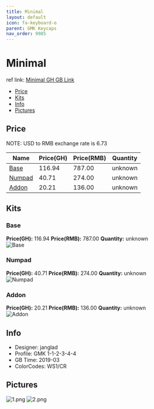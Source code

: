```yaml
---
title: Minimal
layout: default
icon: fa-keyboard-o
parent: GMK Keycaps
nav_order: 9985
---
```


# Minimal

ref link: [Minimal GH GB Link](https://geekhack.org/index.php?topic=99624.0)

* [Price](#price)
* [Kits](#kits)
* [Info](#info)
* [Pictures](#pictures)


## Price  
NOTE: USD to RMB exchange rate is 6.73

| Name          | Price(GH)    |  Price(RMB) | Quantity |
| ------------- | ------------ |  ---------- | -------- |
|[Base](#base)|116.94|787.00|unknown|
|[Numpad](#numpad)|40.71|274.00|unknown|
|[Addon](#addon)|20.21|136.00|unknown|


## Kits
### Base
**Price(GH):** 116.94    **Price(RMB):** 787.00    **Quantity:** unknown  
<img src="{{ 'assets/images/gmk-keycaps/minimal/kits_pics/base.jpg' | relative_url }}" alt="Base" class="image featured">

### Numpad
**Price(GH):** 40.71    **Price(RMB):** 274.00    **Quantity:** unknown  
<img src="{{ 'assets/images/gmk-keycaps/minimal/kits_pics/numpad.jpg' | relative_url }}" alt="Numpad" class="image featured">

### Addon
**Price(GH):** 20.21    **Price(RMB):** 136.00    **Quantity:** unknown  
<img src="{{ 'assets/images/gmk-keycaps/minimal/kits_pics/addon.jpg' | relative_url }}" alt="Addon" class="image featured">


## Info
* Designer: janglad
* Profile: GMK 1-1-2-3-4-4
* GB Time: 2019-03
* ColorCodes: WS1/CR 


## Pictures
<img src="{{ 'assets/images/gmk-keycaps/minimal/rendering_pics/1.png' | relative_url }}" alt="1.png" class="image featured">
<img src="{{ 'assets/images/gmk-keycaps/minimal/rendering_pics/2.png' | relative_url }}" alt="2.png" class="image featured">
